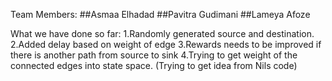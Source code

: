 Team Members:
 ##Asmaa Elhadad
 ##Pavitra Gudimani
 ##Lameya Afoze

What we have done so far:
1.Randomly generated source and destination.
2.Added delay based on weight of edge
3.Rewards needs to be improved if there is another path from source to sink
4.Trying to get weight of the connected edges into state space.
(Trying to get idea from Nils code)
